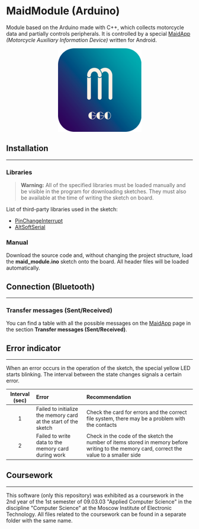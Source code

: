 # MaidModule (Arduino)

Module based on the Arduino made with C++, which collects motorcycle data and partially controls peripherals. It is controlled by a special [MaidApp](https://github.com/Ggorets0dev/maid-android-application) *(Motorcycle Auxiliary Information Device)* written for Android.

<p align='center'>
    <img height=225 src="pics/Maid_Logo_icon.png"/>
</p>

## Installation

---

### **Libraries**

> **Warning:** All of the specified libraries must be loaded manually and be visible in the program for downloading sketches. They must also be available at the time of writing the sketch on board.

List of third-party libraries used in the sketch:

* [PinChangeInterrupt](https://www.arduino.cc/reference/en/libraries/pinchangeinterrupt/)
* [AltSoftSerial](https://reference.arduino.cc/reference/en/libraries/altsoftserial/)
  
### **Manual**

Download the source code and, without changing the project structure, load the **maid_module.ino** sketch onto the board. All header files will be loaded automatically.

## Connection (Bluetooth)

---

### **Transfer messages (Sent/Received)**

You can find a table with all the possible messages on the [MaidApp](https://github.com/Ggorets0dev/maid-android-application/blob/master/README.md) page in the section **Transfer messages (Sent/Received)**.

## Error indicator

---

When an error occurs in the operation of the sketch, the special yellow LED starts blinking. The interval between the state changes signals a certain error.

| Interval (sec) | Error | Recommendation |
|:-:|:-|:-|
| 1 | Failed to initialize the memory card at the start of the sketch | Check the card for errors and the correct file system, there may be a problem with the contacts |
| 2 | Failed to write data to the memory card during work | Check in the code of the sketch the number of items stored in memory before writing to the memory card, correct the value to a smaller side |

## Coursework

---

This software (only this repository) was exhibited as a coursework in the 2nd year of the 1st semester of 09.03.03 "Applied Computer Science" in the discipline "Computer Science" at the Moscow Institute of Electronic Technology. All files related to the coursework can be found in a separate folder with the same name.
